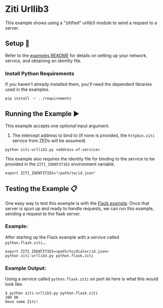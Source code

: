 # Ziti Urllib3
This example shows using a "zitified" urllib3 module to send a request to a server.

## Setup :wrench:
Refer to the [examples README](../README.md) for details on setting up your network, service, and obtaining an identity 
file.

### Install Python Requirements
If you haven't already installed them, you'll need the dependent libraries used in the examples.
  ```bash
  pip install -r ../requirements
  ```

## Running the Example :arrow_forward:
This example accepts one _optional_ input argument.
1. The intercept address to bind to (if none is provided, the `httpbin.ziti` service from ZEDs will be assumed)
```shell
python ziti-urllib3.py <address-of-service>
```
This example also requires the identity file for binding to the service to be provided in the `ZITI_IDENTITIES` 
environment variable.
```shell
export ZITI_IDENTITIES="/path/to/id.json"
```

## Testing the Example :clipboard:
One easy way to test this example is with the [Flazk example](../flask-of-ziti). Once that server is spun up and ready 
to handle requests, we can run this example, sending a request to the flask server.

### Example:
After starting up the Flazk example with a service called `python.flask.ziti`...
```shell
export ZITI_IDENTITIES=<path/to/dialer/id.json>
python ziti-urllib3.py python.flask.ziti
```

### Example Output:
Using a service called `python.flask.ziti` on port `80` here is what this would look like.
```shell
$ python ziti-urllib3.py python.flask.ziti
200 OK
Have some Ziti!
```